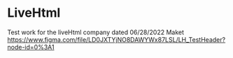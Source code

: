 # LiveHtml
Test work for the liveHtml company dated 06/28/2022
Maket https://www.figma.com/file/LD0JXTYjNO8DAWYWx87LSL/LH_TestHeader?node-id=0%3A1
